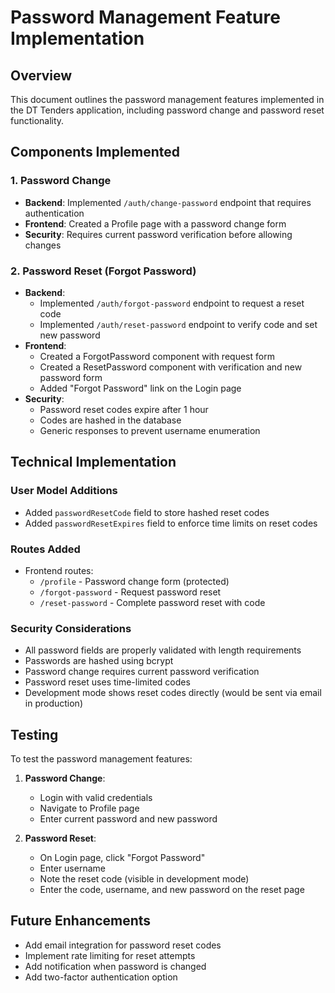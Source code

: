 # Password Management Feature Implementation

## Overview

This document outlines the password management features implemented in the DT Tenders application, including password change and password reset functionality.

## Components Implemented

### 1. Password Change

- **Backend**: Implemented `/auth/change-password` endpoint that requires authentication
- **Frontend**: Created a Profile page with a password change form
- **Security**: Requires current password verification before allowing changes

### 2. Password Reset (Forgot Password)

- **Backend**:  
  - Implemented `/auth/forgot-password` endpoint to request a reset code
  - Implemented `/auth/reset-password` endpoint to verify code and set new password
- **Frontend**:
  - Created a ForgotPassword component with request form
  - Created a ResetPassword component with verification and new password form
  - Added "Forgot Password" link on the Login page
- **Security**:
  - Password reset codes expire after 1 hour
  - Codes are hashed in the database
  - Generic responses to prevent username enumeration

## Technical Implementation

### User Model Additions

- Added `passwordResetCode` field to store hashed reset codes
- Added `passwordResetExpires` field to enforce time limits on reset codes

### Routes Added

- Frontend routes:
  - `/profile` - Password change form (protected)
  - `/forgot-password` - Request password reset
  - `/reset-password` - Complete password reset with code

### Security Considerations

- All password fields are properly validated with length requirements
- Passwords are hashed using bcrypt
- Password change requires current password verification
- Password reset uses time-limited codes
- Development mode shows reset codes directly (would be sent via email in production)

## Testing

To test the password management features:

1. **Password Change**:
   - Login with valid credentials
   - Navigate to Profile page
   - Enter current password and new password

2. **Password Reset**:
   - On Login page, click "Forgot Password"
   - Enter username
   - Note the reset code (visible in development mode)
   - Enter the code, username, and new password on the reset page

## Future Enhancements

- Add email integration for password reset codes
- Implement rate limiting for reset attempts
- Add notification when password is changed
- Add two-factor authentication option
